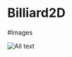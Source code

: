 # Billiard2D
#Images


![All text](https://media4.giphy.com/media/0mMXQiKf1AqFK0jFRG/giphy.gif?cid=790b7611634fb87d4ba52bee83bba4e775f2aaf277a333bc&rid=giphy.gif&ct=g)
